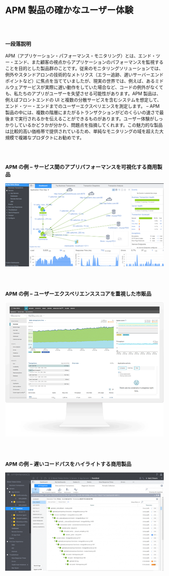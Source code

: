 # APM 製品の確かなユーザー体験

<br/><br/>

### 一段落説明

APM（アプリケーション・パフォーマンス・モニタリング）とは、エンド・ツー・エンド、また顧客の視点からアプリケーションのパフォーマンスを監視することを目的とした製品群のことです。従来のモニタリングソリューションでは、例外やスタンドアロンの技術的なメトリクス（エラー追跡、遅いサーバーエンドポイントなど）に焦点を当てていましたが、現実の世界では、例えば、あるミドルウェアサービスが実際に遅い動作をしていた場合など、コードの例外がなくても、私たちのアプリがユーザーを失望させる可能性があります。APM 製品は、例えばフロントエンドの UI と複数の分散サービスを含むシステムを想定して、エンド・ツー・エンドまでのユーザーエクスペリエンスを測定します。 – APM 製品の中には、複数の階層にまたがるトランザクションがどのくらいの速さで最後まで実行されるかを伝えることができるものがあります。ユーザー体験がしっかりしているかどうかが分かり、問題点を指摘してくれます。この魅力的な製品は比較的高い価格帯で提供されているため、単純なモニタリングの域を超えた大規模で複雑なプロダクトにお勧めです。

<br/><br/>

### APM の例 – サービス間のアプリパフォーマンスを可視化する商用製品

![APM の例](/assets/images/apm1.png "APM の例")

<br/><br/>

### APM の例 – ユーザーエクスペリエンススコアを重視した市販品

![APM の例](/assets/images/apm2.png "APM の例")

<br/><br/>

### APM の例 – 遅いコードパスをハイライトする商用製品

![APM の例](/assets/images/apm3.png "APM の例")
